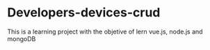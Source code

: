 ﻿# Developers-devices-crud
 
 This is a learning project with the objetive of lern vue.js, node.js and mongoDB

